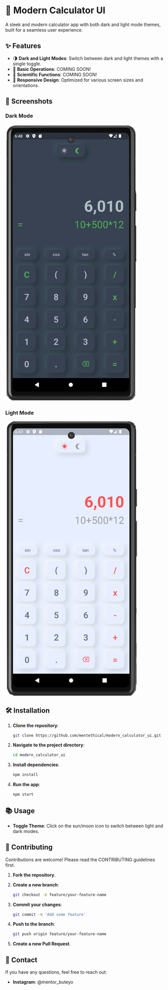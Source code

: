 # 📱 Modern Calculator UI

A sleek and modern calculator app with both dark and light mode themes, built for a seamless user experience.

## ✨ Features

- 🌗 **Dark and Light Modes**: Switch between dark and light themes with a single toggle.
- 🔢 **Basic Operations**: COMING SOON!
- 📐 **Scientific Functions**: COMING SOON!
- 🔄 **Responsive Design**: Optimized for various screen sizes and orientations.

## 🎨 Screenshots

### Dark Mode
![Dark Mode](Dark-Mode.png)

### Light Mode
![Light Mode](Light-Mode.png)

## 🛠️ Installation

1. **Clone the repository**:
   ```bash
   git clone https://github.com/mentethical/modern_calculator_ui.git

2. **Navigate to the project directory**:
   ```bash
   cd modern_calculator_ui

3. **Install dependencies**:
   ```bash
   npm install

4. **Run the app**:
   ```bash
   npm start

## 📚 Usage

- **Toggle Theme**: Click on the sun/moon icon to switch between light and dark modes.

## 👥 Contributing
Contributions are welcome! Please read the CONTRIBUTING guidelines first.

1. **Fork the repository**.

2. **Create a new branch**:
   ```bash
   git checkout -b feature/your-feature-name

3. **Commit your changes**:
   ```bash
   git commit -m 'Add some feature'

4. **Push to the branch**:
   ```bash
   git push origin feature/your-feature-name

5. **Create a new Pull Request**.

## 📧 Contact
If you have any questions, feel free to reach out:

- **Instagram**: @mentor_buteyo

